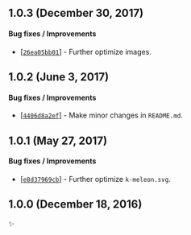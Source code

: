 ## 1.0.3 (December 30, 2017)

#### Bug fixes / Improvements

* [[`26ea05bb01`](https://github.com/alrra/browser-logos/commit/26ea05bb012377c3306c511294be0fcb655aaa6b)] -
  Further optimize images.


## 1.0.2 (June 3, 2017)

#### Bug fixes / Improvements

* [[`4406d8a2ef`](https://github.com/alrra/browser-logos/commit/4406d8a2ef0f9cf1fd91cf1c9b438b2096a51bba)] -
  Make minor changes in `README.md`.


## 1.0.1 (May 27, 2017)

#### Bug fixes / Improvements

* [[`e8d37969cb`](https://github.com/alrra/browser-logos/commit/e8d37969cb7f8a30f59f85805efaf89a0141cc28)] -
  Further optimize `k-meleon.svg`.


## 1.0.0 (December 18, 2016)

✨
